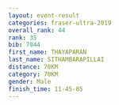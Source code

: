 ```yaml
---
layout: event-result 
categories: fraser-ultra-2019 
overall_rank: 44
rank: 35
bib: 7044
first_name: THAYAPARAN
last_name: SITHAMBARAPILLAI
distance: 70KM
category: 70KM
gender: Male
finish_time: 11-45-05
---
```

